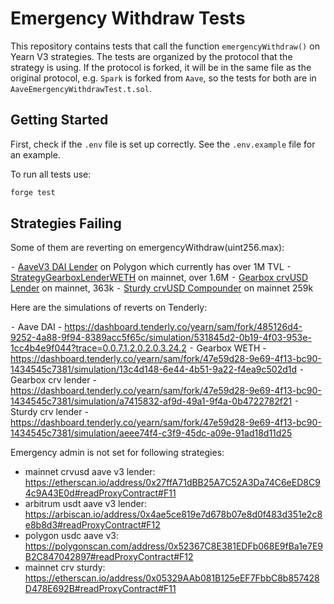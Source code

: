 # Emergency Withdraw Tests

This repository contains tests that call the function `emergencyWithdraw()` on Yearn V3 strategies. The tests are organized by the protocol that the strategy is using. If the protocol is forked, it will be in the same file as the original protocol, e.g. `Spark` is forked from `Aave`, so the tests for both are in `AaveEmergencyWithdrawTest.t.sol`.

## Getting Started

First, check if the `.env` file is set up correctly. See the `.env.example` file for an example.

To run all tests use:

```sh
forge test
```

## Strategies Failing

Some of them are reverting on emergencyWithdraw(uint256.max):

 ⁃ [AaveV3 DAI Lender](https://polygonscan.com/address/0xf4f9d5697341b4c9b0cc8151413e05a90f7dc24f) on Polygon which currently has over 1M TVL
 ⁃ [StrategyGearboxLenderWETH](https://etherscan.io/address/0xe92ade9eE76681f96C8BB0b352d5410ca5b35D70) on mainnet, over 1.6M
 ⁃ [Gearbox crvUSD Lender](https://etherscan.io/address/0xbf2e5BeD692C09aF8B39677e315F36aDF39bD685) on mainnet, 363k
 ⁃ [Sturdy crvUSD Compounder](https://etherscan.io/address/0x05329AAb081B125eEF7FbbC8b857428D478E692B) on mainnet 259k

Here are the simulations of reverts on Tenderly:

 ⁃ Aave DAI - https://dashboard.tenderly.co/yearn/sam/fork/485126d4-9252-4a88-9f94-8389acc5f65c/simulation/531845d2-0b19-4f03-953e-1cc4b4e9f044?trace=0.0.7.1.2.0.2.0.3.24.2
 ⁃ Gearbox WETH - https://dashboard.tenderly.co/yearn/sam/fork/47e59d28-9e69-4f13-bc90-1434545c7381/simulation/13c4d148-6e44-4b51-9a22-f4ea9c502d1d
 ⁃ Gearbox crv lender - https://dashboard.tenderly.co/yearn/sam/fork/47e59d28-9e69-4f13-bc90-1434545c7381/simulation/a7415832-af9d-49a1-9f4a-0b4722782f21
 ⁃ Sturdy crv lender - https://dashboard.tenderly.co/yearn/sam/fork/47e59d28-9e69-4f13-bc90-1434545c7381/simulation/aeee74f4-c3f9-45dc-a09e-91ad18d11d25

Emergency admin is not set for following strategies:

- mainnet crvusd aave v3 lender: https://etherscan.io/address/0x27ffA71dBB25A7C52A3Da74C6eED8C94c9A43E0d#readProxyContract#F11
- arbitrum usdt aave v3 lender: https://arbiscan.io/address/0x4ae5ce819e7d678b07e8d0f483d351e2c8e8b8d3#readProxyContract#F12
- polygon usdc aave v3: https://polygonscan.com/address/0x52367C8E381EDFb068E9fBa1e7E9B2C847042897#readProxyContract#F12
- mainnet crv sturdy: https://etherscan.io/address/0x05329AAb081B125eEF7FbbC8b857428D478E692B#readProxyContract#F11
